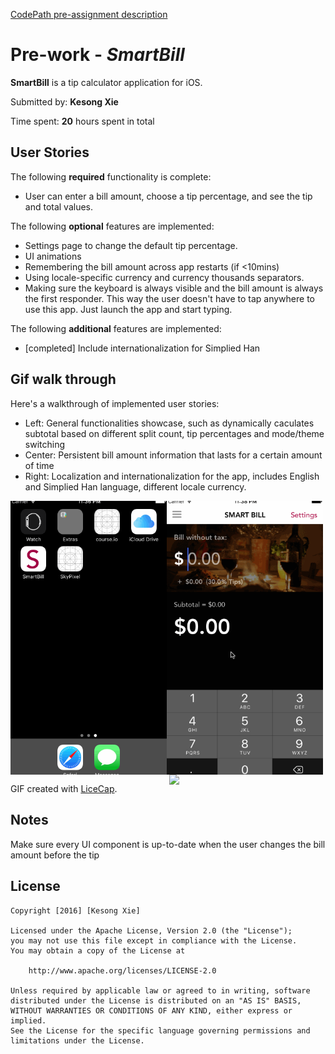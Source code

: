 <a href="https://courses.codepath.com/snippets/ios_university/prework_university.md" target="_blank">CodePath pre-assignment description</a>

# Pre-work - *SmartBill*

**SmartBill** is a tip calculator application for iOS.

Submitted by: **Kesong Xie**

Time spent: **20** hours spent in total

## User Stories

The following **required** functionality is complete:
* User can enter a bill amount, choose a tip percentage, and see the tip and total values.

The following **optional** features are implemented:
* Settings page to change the default tip percentage.
* UI animations
* Remembering the bill amount across app restarts (if <10mins)
* Using locale-specific currency and currency thousands separators.
* Making sure the keyboard is always visible and the bill amount is always the first responder. This way the user doesn't have to tap anywhere to use this app. Just launch the app and start typing.

The following **additional** features are implemented:

- [completed] Include internationalization for Simplied Han


## Gif walk through
Here's a walkthrough of implemented user stories:

<ul>
<li>
Left: General functionalities showcase, such as dynamically caculates subtotal based on different split count, tip percentages and mode/theme switching
</li>
<li>
Center: Persistent bill amount information that lasts for a certain amount of time
</li>
<li>
Right: Localization and internationalization for the app, includes English and Simplied Han language, different locale currency.
</li>
</ul>
<p align="left">
  <img align="left" src="https://github.com/kesongxie/SmartBill/blob/master/SmartBill/Gif/Part-one.gif" width="250"/>
  <img align="center" src="https://github.com/kesongxie/SmartBill/blob/master/SmartBill/Gif/Part-two.gif" width="250"/>
  <img align="right" src="https://github.com/kesongxie/SmartBill/blob/master/SmartBill/Gif/Part-three.gif" width="250"/>
</p>

GIF created with [LiceCap](http://www.cockos.com/licecap/).

## Notes
Make sure every UI component is up-to-date when the user changes the bill amount before the tip

## License

    Copyright [2016] [Kesong Xie]

    Licensed under the Apache License, Version 2.0 (the "License");
    you may not use this file except in compliance with the License.
    You may obtain a copy of the License at

        http://www.apache.org/licenses/LICENSE-2.0

    Unless required by applicable law or agreed to in writing, software
    distributed under the License is distributed on an "AS IS" BASIS,
    WITHOUT WARRANTIES OR CONDITIONS OF ANY KIND, either express or implied.
    See the License for the specific language governing permissions and
    limitations under the License.
